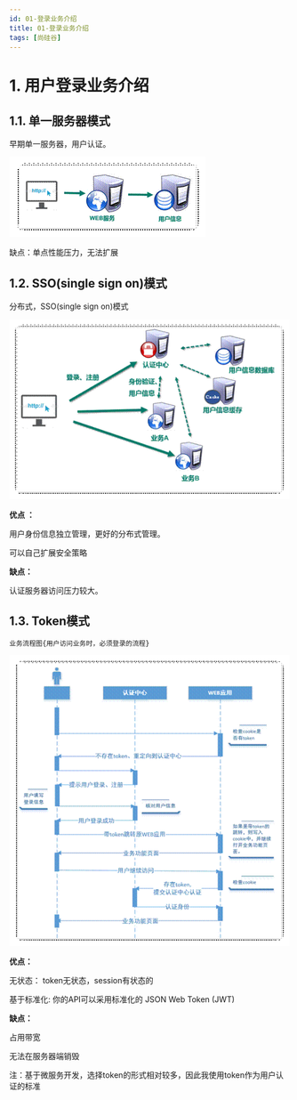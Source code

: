 ```yaml
---
id: 01-登录业务介绍
title: 01-登录业务介绍
tags: [尚硅谷]
---
```


# 1.  用户登录业务介绍

## 1.1. 单一服务器模式

早期单一服务器，用户认证。

![img](/assets/2025/05/26/day12/clip_image00224cdfa28-90ef-4c73-911c-cd14f774f04d.gif)

缺点：单点性能压力，无法扩展

 

## 1.2. SSO(single sign on)模式

分布式，SSO(single sign on)模式

![img](/assets/2025/05/26/day12/clip_image0041ce28b5a-5e6d-4943-a794-3f3a93e82737.gif)

**优点 ：** 

用户身份信息独立管理，更好的分布式管理。

 可以自己扩展安全策略

**缺点：**

   认证服务器访问压力较大。

## 1.3. Token模式

`业务流程图{用户访问业务时，必须登录的流程}`

![img](/assets/2025/05/26/day12/clip_image006e8ff2d55-f7e1-48c3-a783-72c480a05499.gif)

**优点：**

无状态： token无状态，session有状态的

基于标准化: 你的API可以采用标准化的 JSON Web Token (JWT)

**缺点：**

占用带宽

无法在服务器端销毁

注：基于微服务开发，选择token的形式相对较多，因此我使用token作为用户认证的标准